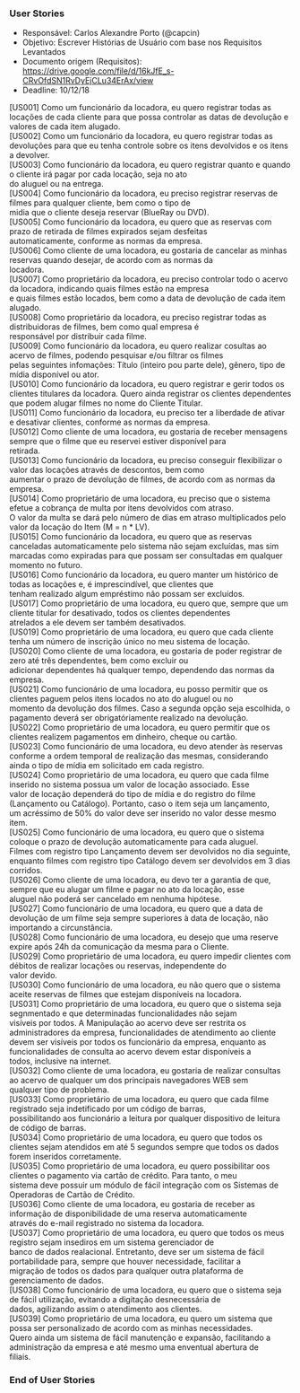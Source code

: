 ### User Stories
* Responsável: Carlos Alexandre Porto (@capcin)
* Objetivo: Escrever Histórias de Usuário com base nos Requisitos Levantados
* Documento origem (Requisitos): https://drive.google.com/file/d/16kJfE_s-CRvOfdSN1RvDyEjCLu34ErAx/view
* Deadline: 10/12/18

[US001] Como um funcionário da locadora, eu quero registrar todas as locações de cada cliente para que possa controlar as 
datas de devolução e valores de cada item alugado.  
[US002] Como um funcionário da locadora, eu quero registrar todas as devoluções para que eu tenha controle sobre os itens 
devolvidos e os itens a devolver.  
[US003] Como funcionário da locadora, eu quero registrar quanto e quando o cliente irá pagar por cada locação, seja no ato  
do aluguel ou na entrega.  
[US004] Como funcionário da locadora, eu preciso registrar reservas de filmes para qualquer cliente, bem como o tipo de  
midia que o cliente deseja reservar (BlueRay ou DVD).  
[US005] Como funcionário da locadora, eu quero que as reservas com prazo de retirada de filmes expirados sejam desfeitas  
automaticamente, conforme as normas da empresa.  
[US006] Como cliente de uma locadora, eu gostaria de cancelar as minhas reservas quando desejar, de acordo com as normas da  
locadora.  
[US007] Como proprietário da locadora, eu preciso controlar todo o acervo da locadora, indicando quais filmes estão na empresa  
e quais filmes estão locados, bem como a data de devolução de cada item alugado.  
[US008] Como proprietário da locadora, eu preciso registrar todas as distribuidoras de filmes, bem como qual empresa é  
responsável por distribuir cada filme.  
[US009] Como funcionário da locadora, eu quero realizar cosultas ao acervo de filmes, podendo pesquisar e/ou filtrar os filmes  
pelas seguintes infomações: Título (inteiro pou parte dele), gênero, tipo de mídia disponível ou ator.  
[US010] Como funcionário da locadora, eu quero registrar e gerir todos os clientes titulares da locadora. Quero ainda registrar os clientes dependentes que podem alugar filmes no nome do Cliente Titular.  
[US011] Como funcionário da locadora, eu preciso ter a liberdade de ativar e desativar clientes, conforme as normas da empresa.  
[US012] Como cliente de uma locadora, eu gostaria de receber mensagens sempre que o filme que eu reservei estiver disponível para  
retirada.  
[US013] Como funcionário da locadora, eu preciso conseguir flexibilizar o valor das locações através de descontos, bem como  
aumentar o prazo de devolução de filmes, de acordo com as normas da empresa.  
[US014] Como proprietário de uma locadora, eu preciso que o sistema efetue a cobrança de multa por itens devolvidos com atraso.  
O valor da multa se dará pelo número de dias em atraso multiplicados pelo valor da locação do Item (M = n * LV).  
[US015] Como funcionário da locadora, eu quero que as reservas canceladas automaticamente pelo sistema não sejam excluídas, mas sim marcadas como expiradas para que possam ser consultadas em qualquer momento no futuro.  
[US016] Como funcionário da locadora, eu quero manter um histórico de todas as locações e, é imprescindível, que clientes que  
tenham realizado algum empréstimo não possam ser excluídos.  
[US017] Como proprietário de uma locadora, eu quero que, sempre que um cliente titular for desativado, todos os clientes dependentes  
atrelados a ele devem ser também desativados.  
[US019] Como proprietário de uma locadora, eu quero que cada cliente tenha um número de inscrição único no meu sistema de locação.  
[US020] Como cliente de uma locadora, eu gostaria de poder registrar de zero até três dependentes, bem como excluir ou  
adicionar dependentes há qualquer tempo, dependendo das normas da empresa.  
[US021] Como funcionário de uma locadora, eu posso permitir que os clientes paguem pelos itens locados no ato do aluguel ou no  
momento da devolução dos filmes. Caso a segunda opção seja escolhida, o pagamento deverá ser obrigatóriamente realizado na devolução.  
[US022] Como proprietário de uma locadora, eu quero permitir que os clientes realizem pagamentos em dinheiro, cheque ou cartão.  
[US023] Como funcionário de uma locadora, eu devo atender às reservas conforme a ordem temporal de realização das mesmas, considerando  
ainda o tipo de mídia em solicitado em cada registro.  
[US024] Como proprietário de uma locadora, eu quero que cada filme inserido no sistema possua um valor de locação associado. Esse  
valor de locação dependerá do tipo de mídia e do registro do filme (Lançamento ou Catálogo). Portanto, caso o item seja um lançamento,  
um acréssimo de 50% do valor deve ser inserido no valor desse mesmo item.  
[US025] Como funcionário de uma locadora, eu quero que o sistema coloque o prazo de devolução automaticamente para cada aluguel.  
Filmes com registro tipo Lançamento devem ser devolvidos no dia seguinte, enquanto filmes com registro tipo Catálogo devem ser devolvidos em 3 dias corridos.  
[US026] Como cliente de uma locadora, eu devo ter a garantia de que, sempre que eu alugar um filme e pagar no ato da locação, esse  
aluguel não poderá ser cancelado em nenhuma hipótese.  
[US027] Como funcionário de uma locadora, eu quero que a data de devolução de um filme seja sempre superiores à data de locação, não  
importando a circunstância.  
[US028] Como funcionário de uma locadora, eu desejo que uma reserve expire após 24h da comunicação da mesma para o Cliente.  
[US029] Como proprietário de uma locadora, eu quero impedir clientes com débitos de realizar locações ou reservas, independente do  
valor devido.  
[US030] Como funcionário de uma locadora, eu não quero que o sistema aceite reservas de filmes que estejam disponíveis na locadora.  
[US031] Como proprietário de uma locadora, eu quero que o sistema seja segnmentado e que determinadas funcionalidades não sejam  
visíveis por todos. A Manipulação ao acervo deve ser restrita os administradores da empresa, funcionalidades de atendimento ao cliente  
devem ser visíveis por todos os funcionário da empresa, enquanto as funcionalidades de consulta ao acervo devem estar disponíveis a  
todos, inclusive na internet.  
[US032] Como cliente de uma locadora, eu gostaria de realizar consultas ao acervo de qualquer um dos principais navegadores WEB sem  
qualquer tipo de problema.  
[US033] Como proprietário de uma locadora, eu quero que cada filme registrado seja indetificado por um código de barras,  
possibilitando aos funcionário a leitura por qualquer dispositivo de leitura de código de barras.  
[US034] Como proprietário de uma locadora, eu quero que todos os clientes sejam atendidos em até 5 segundos sempre que todos os dados  
forem inseridos corretamente.  
[US035] Como proprietário de uma locadora, eu quero possibilitar oos clientes o pagamento via cartão de crédito. Para tanto, o meu  
sistema deve possuir um módulo de fácil integração com os Sistemas de Operadoras de Cartão de Crédito.  
[US036] Como cliente de uma locadora, eu gostaria de receber as informação de disponibilidade de uma reserva automaticamente  
através do e-mail registrado no sistema da locadora.  
[US037] Como proprietário de uma locadora, eu quero que todos os meus registro sejam insediros em um sistema gerenciador de  
banco de dados realacional. Entretanto, deve ser um sistema de fácil portabilidade para, sempre que houver necessidade, facilitar a  
migração de todos os dados para qualquer outra plataforma de gerenciamento de dados.  
[US038] Como funcionário de uma locadora, eu quero que o sistema seja de fácil utilização, evitando a digitação desnecessária de  
dados, agilizando assim o atendimento aos clientes.  
[US039] Como proprietário de uma locadora, eu quero um sistema que possa ser personalizado de acordo com as minhas necessidades.  
Quero ainda um sistema de fácil manutenção e expansão, facilitando a administração da empresa e até mesmo uma enventual abertura de  
filiais.  
  
  
### End of User Stories
